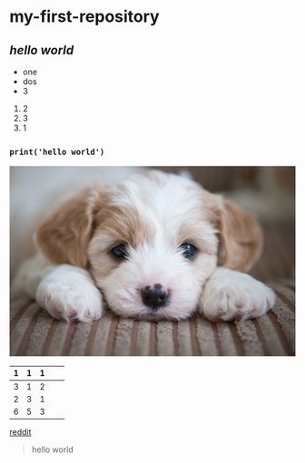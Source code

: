 # __my-first-repository__

## *hello world*

* one
* dos
* 3

1. 2
1. 3
1. 1

### **`print('hello world')`**

![](./assets/puppy.jpeg)

| 1 | 1 | 1 |   |   |
|---|---|---|---|---|
| 3 | 1 | 2 |   |   |
| 2 | 3 | 1 |   |   |
| 6 | 5 | 3 |   |   |

[reddit](http://old.reddit.com)

> hello world